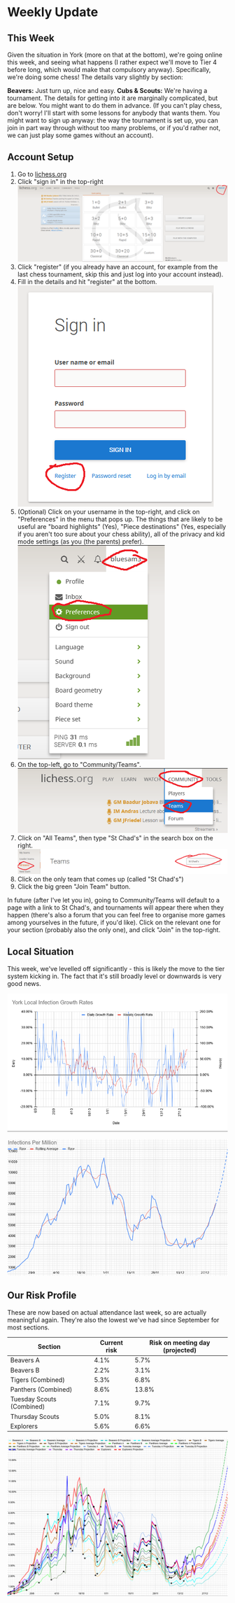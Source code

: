 # Weekly Update

## This Week

Given the situation in York (more on that at the bottom), we're going online this week, and seeing what happens (I rather expect we'll move to Tier 4 before long, which would make that compulsory anyway). Specifically, we're doing some chess! The details vary slightly by section: 

**Beavers:** Just turn up, nice and easy.
**Cubs & Scouts:** We're having a tournament. The details for getting into it are marginally complicated, but are below. You might want to do them in advance. (If you can't play chess, don't worry! I'll start with some lessons for anybody that wants them. You might want to sign up anyway: the way the tournament is set up, you can join in part way through without too many problems, or if you'd rather not, we can just play some games without an account). 

## Account Setup

1. Go to [lichess.org](https://lichess.org/)
2. Click "sign in" in the top-right ![Sign In](li1.png)
3. Click "register" (if you already have an account, for example from the last chess tournament, skip this and just log into your account instead).
4. Fill in the details and hit "register" at the bottom. ![Register](li2.png)
5. (Optional) Click on your username in the top-right, and click on "Preferences" in the menu that pops up. The things that are likely to be useful are "board highlights" (Yes), "Piece destinations" (Yes, especially if you aren't too sure about your chess ability), all of the privacy and kid mode settings (as you (the parents) prefer). ![Preferences](li3.png)
6. On the top-left, go to "Community/Teams". ![Teams](li4.png)
7. Click on "All Teams", then type "St Chad's" in the search box on the right. ![St Chad's](li5.png)
8. Click on the only team that comes up (called "St Chad's")
9. Click the big green "Join Team" button. 

In future (after I've let you in), going to Community/Teams will default to a page with a link to St Chad's, and tournaments will appear there when they happen (there's also a forum that you can feel free to organise more games among yourselves in the future, if you'd like). Click on the relevant one for your section (probably also the only one), and click "Join" in the top-right. 


## Local Situation

This week, we've levelled off significantly - this is likely the move to the tier system kicking in. The fact that it's still broadly level or downwards is very good news.

![Infection Rate Graph](g171.png)


![Growth Rate Graph](g172.png)

## Our Risk Profile

These are now based on actual attendance last week, so are actually meaningful again. They're also the lowest we've had since September for most sections. 

| Section  | Current risk | Risk on meeting day (projected) |
| --- | --- | --- | 
| Beavers A  | 4.1% | 5.7% |
| Beavers B | 2.2% | 3.1% |
| Tigers (Combined) | 5.3% | 6.8% |
| Panthers (Combined) | 8.6% | 13.8% |
| Tuesday Scouts (Combined) | 7.1% | 9.7% |
| Thursday Scouts | 5.0% | 8.1% |
| Explorers | 5.6% | 6.6% |

![Our Risk Graph](g173.png)
